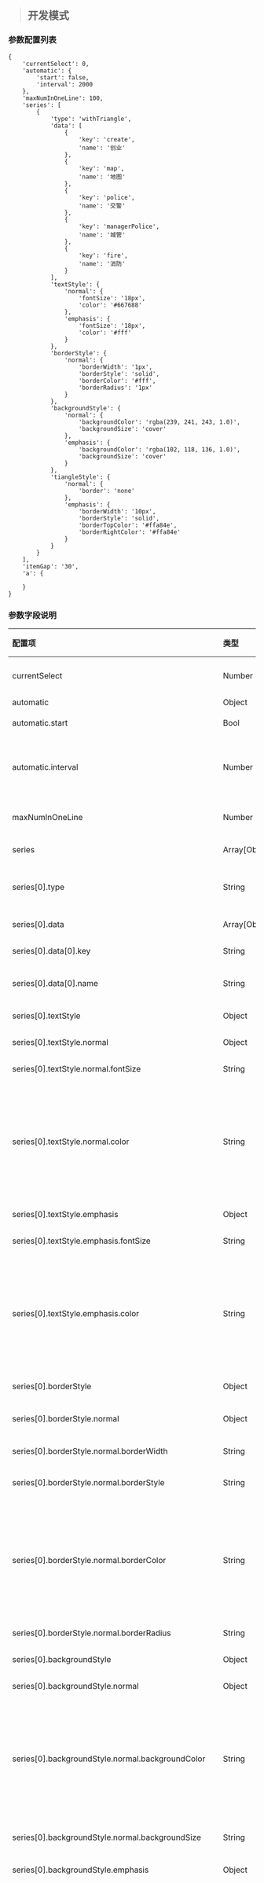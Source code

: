 > ## 开发模式

### 参数配置列表

```
{
    'currentSelect': 0,
    'automatic': {
        'start': false,
        'interval': 2000
    },
    'maxNumInOneLine': 100,
    'series': [
        {
            'type': 'withTriangle',
            'data': [
                {
                    'key': 'create',
                    'name': '创业'
                },
                {
                    'key': 'map',
                    'name': '地图'
                },
                {
                    'key': 'police',
                    'name': '交警'
                },
                {
                    'key': 'managerPolice',
                    'name': '城管'
                },
                {
                    'key': 'fire',
                    'name': '消防'
                }
            ],
            'textStyle': {
                'normal': {
                    'fontSize': '18px',
                    'color': '#667688'
                },
                'emphasis': {
                    'fontSize': '18px',
                    'color': '#fff'
                }
            },
            'borderStyle': {
                'normal': {
                    'borderWidth': '1px',
                    'borderStyle': 'solid',
                    'borderColor': '#fff',
                    'borderRadius': '1px'
                }
            },
            'backgroundStyle': {
                'normal': {
                    'backgroundColor': 'rgba(239, 241, 243, 1.0)',
                    'backgroundSize': 'cover'
                },
                'emphasis': {
                    'backgroundColor': 'rgba(102, 118, 136, 1.0)',
                    'backgroundSize': 'cover'
                }
            },
            'tiangleStyle': {
                'normal': {
                    'border': 'none'
                },
                'emphasis': {
                    'borderWidth': '10px',
                    'borderStyle': 'solid',
                    'borderTopColor': '#ffa84e',
                    'borderRightColor': '#ffa84e'
                }
            }
        }
    ],
    'itemGap': '30',
    'a': {

    }
}
```

### 参数字段说明

| 配置项 | 类型 | 必填 | 默认值 | 可选参数 | 功能/备注 |
| :--- | :--- | :--- | :--- | :--- | :--- |
| currentSelect | Number | √ | 0 |  | 初始化进入导航栏时默认的当前选中项 |
| automatic | Object | √ |  |  | 自动切换导航栏 |
| automatic.start | Bool | √ | false |  | 是否自动切换导航栏 |
| automatic.interval | Number |  |  |  | 切换导航项的时间间隔，单位为毫秒。该属性当且仅当start为true时有效。 |
| maxNumInOneLine | Number | √ | 100 |  | 一行导航栏中可以显示最多的导航项数目 |
| series | Array\[Object\] | √ |  |  | 数据及样式的系列配置 |
| series\[0\].type | String | √ | withTriangle |  | 控件类型——withTriangleNav导航栏，不可修改 |
| series\[0\].data | Array\[Object\] | √ |  |  | 导航控件所有数据 |
| series\[0\].data\[0\].key | String | √ |  |  | 导航项的唯一标识，不可重复 |
| series\[0\].data\[0\].name | String | √ |  |  | 导航项显示的文本信息，允许重复 |
| series\[0\].textStyle | Object | √ |  |  | 导航项的文本样式 |
| series\[0\].textStyle.normal | Object | √ |  |  | 导航项**未选中**状态下的文本样式 |
| series\[0\].textStyle.normal.fontSize | String | √ | 18px |  | 导航项**未选中**状态下的文本大小 |
| series\[0\].textStyle.normal.color | String | √ | \#667688 | 支持CSS3中颜色的值，包括Color Name\(颜色名称\)、HEX、RGB、RGBA、HSL、HSLA、transparent | 导航项**未选中**状态下的文本颜色 |
| series\[0\].textStyle.emphasis | Object | √ |  |  | 导航项**选中**状态下的文本样式 |
| series\[0\].textStyle.emphasis.fontSize | String | √ | 18px |  | 导航项**选中**状态下的文本大小 |
| series\[0\].textStyle.emphasis.color | String | √ | \#fff | 支持CSS3中颜色的值，包括Color Name\(颜色名称\)、HEX、RGB、RGBA、HSL、HSLA、transparent | 导航项**选中**状态下的文本颜色 |
| series\[0\].borderStyle | Object | √ |  |  | 导航项的边框样式 |
| series\[0\].borderStyle.normal | Object | √ |  |  | 导航项的边框样式，不区分选中赫尔未选中状态 |
| series\[0\].borderStyle.normal.borderWidth | String | √ | 1px |  | 导航项的边框线的宽度 |
| series\[0\].borderStyle.normal.borderStyle | String | √ | solid | 支持CSS3中boder-style的参数值 | 导航项的边框线的样式 |
| series\[0\].borderStyle.normal.borderColor | String | √ | \#fff | 支持CSS3中颜色的值，包括Color Name\(颜色名称\)、HEX、RGB、RGBA、HSL、HSLA、transparent | 导航项的边框线的样式 |
| series\[0\].borderStyle.normal.borderRadius | String | √ | 1px |  | 导航项的边框圆角角度 |
| series\[0\].backgroundStyle | Object | √ |  |  | 导航项的背景样式 |
| series\[0\].backgroundStyle.normal | Object | √ |  |  | 导航项**未选中**状态下的背景样式 |
| series\[0\].backgroundStyle.normal.backgroundColor | String | √ | rgba\(239, 241, 243, 1.0\) | 支持CSS3中颜色的值，包括Color Name\(颜色名称\)、HEX、RGB、RGBA、HSL、HSLA、transparent | 导航项**未选中**状态下的背景颜色 |
| series\[0\].backgroundStyle.normal.backgroundSize | String | √ | cover | 支持CSS3中background-size的参数值 | 导航项**未选中**状态下的背景图像尺寸 |
| series\[0\].backgroundStyle.emphasis | Object | √ |  |  | 导航项**未选中**状态下的背景样式 |
| series\[0\].backgroundStyle.emphasis.backgroundColor | String | √ | rgba\(102, 118, 136, 1.0\) | 支持CSS3中颜色的值，包括Color Name\(颜色名称\)、HEX、RGB、RGBA、HSL、HSLA、transparent | 导航项**选中**状态下的背景颜色 |
| series\[0\].backgroundStyle.emphasis.backgroundSize | String | √ | cover | 支持CSS3中background-size的参数值 | 导航项**选中**状态下的背景图像尺寸 |
| series\[0\].triangleStyle | Object | √ |  |  | 导航项的三角标志样式 |
| series\[0\].triangleStyle.normal | Object | √ | { ’border‘: 'none' } |  | 导航项在**未选中**状态下不显示三角标志，不可修改 |
| series\[0\].triangleStyle.emphasis | Object | √ |  |  | 导航项在**选中**状态下的三角标志样式 |
| series\[0\].triangleStyle.emphasis.borderWidth | String | √ | 10px |  | 等腰直角三角形的直角边长，决定三角标志的大小 |
| series\[0\].triangleStyle.emphasis.borderTopColor | String | √ | \#ffa84e | 支持CSS3中颜色的值，包括Color Name\(颜色名称\)、HEX、RGB、RGBA、HSL、HSLA、transparent | 三角标志的上三角颜色 |
| series\[0\].triangleStyle.emphasis.borderRightColor | String | √ | \#ffa84e | 支持CSS3中颜色的值，包括Color Name\(颜色名称\)、HEX、RGB、RGBA、HSL、HSLA、transparent | 三角标志的下三角颜色 |
| series\[0\].name | String |  |  |  | 导航栏绑定数据时的数据字段 |
| itemGap | Number | √ | 24 |  | 导航项之间的间隔 |

> 注：
>
> * 导航栏尚未绑定数据时，可以对series\[0\].data进行编辑;导航栏绑定数据后，series\[0\].data会自动生成相应信息，用户只可以对name值进行修改
> * textStyle两种状态下的文本样式均支持CSS3中的文本样式，命名采用驼峰命名方式，用户可按照规则添加其他文本样式
> * borderStyle两种状态下的文本样式均支持CSS3中的边框样式，命名采用驼峰命名方式，用户可按照规则添加其他边框样式
> * backgroundStyle两种状态下的背景样式均支持CSS3中的文本样式，命名采用驼峰命名方式，用户可按照规则添加其他文本样式

| borderTopColor和borderRightColor取值相同 | borderTopColor和borderRightColor取值不同 |
| :---: | :---: |
| ![](/assets/withTriangleNav_icon1.png) | ![](/assets/withTriangleNav_icon2.png) |



